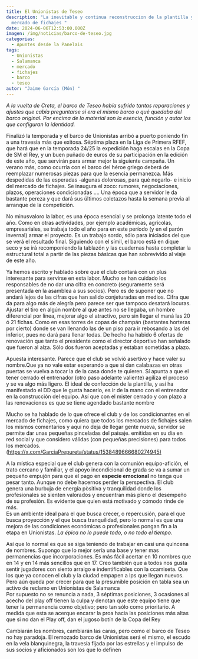 ```yaml
---
title: El Unionistas de Teseo
description: "La inevitable y continua reconstruccion de la plantilla y el
  mercado de fichajes "
date: 2024-06-06T12:53:00.000Z
imagen: /img/noticias/barco-de-teseo.jpg
categorias:
  - Apuntes desde la Panelais
tags:
  - Unionistas
  - Salamanca
  - mercado
  - fichajes
  - barco
  - teseo
autor: "Jaime García (Món) "
---
```

*A la vuelta de Creta, el barco de Teseo había sufrido tantas reparaciones y ajustes que cabía preguntarse si era el mismo barco o qué quedaba del barco original. Por encima de lo material son la esencia, función y autor los que configuran la identidad.* 

Finalizó la temporada y el barco de Unionistas arribó a puerto poniendo fin a una travesía más que exitosa. Séptima plaza en la Liga de Primera RFEF, que hará que en la temporada 24/25 la expedición haga escalas en la Copa de SM el Rey, y un buen puñado de euros de su participación en la edición de este año, que servirán para armar mejor la siguiente campaña. Un verano más, como ocurría con el barco del héroe griego deberá de reemplazar numerosas piezas para que la esencia permanezca. Más despedidas de las esperadas -algunas dolorosas, para qué negarlo- e inicio del mercado de fichajes. Se inaugura el zoco: rumores, negociaciones, plazos, operaciones condicionadas .... Una época que a servidor le da bastante pereza y que dará sus últimos coletazos hasta la semana previa al arranque de la competición.

No minusvaloro la labor, es una época esencial y se prolonga latente todo el año. Como en otras actividades, por ejemplo académicas, agrícolas, empresariales, se trabaja todo el año para en este período (y en el parón invernal) armar el proyecto. Es un trabajo sordo, sólo para iniciados del que se verá el resultado final. Siguiendo con el símil, el barco está en dique seco y se irá recomponiendo la tablazón y las cuadernas hasta completar la estructural total a partir de las piezas básicas que han sobrevivido al viaje de este año. 

Ya hemos escrito y hablado sobre que el club contará con un plus interesante para servirse en esta labor. Mucho se han cuidado los responsables de no dar una cifra en concreto (seguramente será presentada en la asamblea a sus socios). Pero es de suponer que no andará lejos de las cifras que han salido conjeturadas en medios. Cifra que da para algo más de alegría pero parece ser que tampoco desatará locuras. Ajustar el tiro en algún nombre al que antes no se llegaba, un hombre diferencial por línea, mejorar algo el atractivo, pero sin llegar el maná las 20 ó 21 fichas. Como en esas torres de copas de champán (bastantes horteras por cierto) donde se van llenando las de un piso para ir rebosando a las del inferior, pues no dará para llenar todas. De hecho ha habido 6 ofertas de renovación que tanto el presidente como el director deportivo han señalado que fueron al alza. Sólo dos fueron aceptadas y estaban sometidas a plazo. 

Apuesta interesante. Parece que el club se volvió asertivo y hace valer su nombre.Que ya no vale estar esperando a que si dan calabazas en otras puertas se vuelva a tocar la de la casa donde te quieren. Sí apunta a que el tener cerrado el entrenador (otro paso adelante valiente) agiliza el proceso y se va algo más ligero. El ideal de confección de la plantilla, y así ha manifestado el DD que le gusta hacerlo, es ir de la mano con el entrenador en la construcción del equipo. Así que con el mister cerrado y con plazo a las renovaciones es que se tiene agendado bastante nombre 

Mucho se ha hablado de lo que ofrece el club y de los condicionantes en el mercado de fichajes, como quiera que todos los mercados de fichajes salen los mismos comentarios y aquí no deja de llegar gente nueva, servidor se permite dar unas pequeñas pinceladas del paisaje. emitidas en su dia en red social y que considero válidas (con pequeñas precisiones) para todos los mercados. ([https://x.com/GarciaPrepureta/status/1538489666680274945)](https://x.com/GarciaPrepureta/status/1538489666680274945)

A la mística especial que el club genera con la comunión equipo-afición, el trato cercano y familiar, y el apoyo incondicional de grada se va a sumar un pequeño empujón para que el pago en **especie emocional** no tenga que pesar tanto. Aunque no debe hacernos perder la perspectiva. El club genera una burbuja de energía pòsitiva y tranquilidad donde los profesionales se sienten valorados y encuentran más pleno el desempeño de su profesión. Es evidente que quien está motivado y cómodo rinde de más.\
Es un ambiente ideal para el que busca crecer, o repercusión, para el que busca proyección y el que busca tranquilidad, pero lo normal es que una mejora de las condiciones económicas o profesionales pongan fin a la etapa en Unionistas. *La épica no lo puede todo, o no todo el tiempo.*   

Así que lo normal es que se siga teniendo de trabajar en casi una quincena de nombres. Supongo que lo mejor sería una base y tener mas permanencias que incorporaciones. Es más fácil acertar en 10 nombres que en 14 y en 14 más sencillos que en 17. Creo también que a todos nos gusta sentir jugadores con siento arraigo e indentificables con la ccamiseta. Que los que ya conocen el club y la ciudad empapen a lps que llegan nuevos. Pero aún queda por crecer para que la presumible posición en tabla sea un activo de reclamo en Unionistas de Salamanca \
Por supuesto no se renuncia a nada, 3 séptimas posiciones, 3 ocasiones al acecho del play off tienen la culpa y denotan que este equipo tiene que tener la permanencia como objetivo; pero tan sólo como prioritario. A medida que esta se acerque encarar la proa hacia las posiciones más altas que si no dan el Play off, dan el jugoso botín de la Copa del Rey 

Cambiarán los nombres, cambiarán las caras, pero como el barco de Teseo no hay paradoja. El remozado barco de Unionistas será el mismo, el escudo en la vela blanquinegra, la travesía fijada por las estrellas y el impulso de sus socios y aficionados son los que lo definen [](https://x.com/GarciaPrepureta/status/1538489666680274945)[](https://x.com/GarciaPrepureta/status/1538489666680274945)

[](https://x.com/GarciaPrepureta/status/1538489666680274945)
